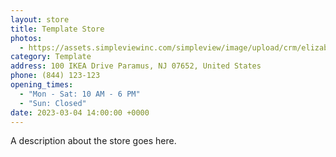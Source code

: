 ```yaml
---
layout: store
title: Template Store
photos:
  - https://assets.simpleviewinc.com/simpleview/image/upload/crm/elizabethnj/154facade_F4B1ED3E-117C-4672-A1E70E806F912A7A_4a0a5362-2530-4465-9c22805e7c5695df.jpg
category: Template
address: 100 IKEA Drive Paramus, NJ 07652, United States
phone: (844) 123-123
opening_times:
  - "Mon - Sat: 10 AM - 6 PM"
  - "Sun: Closed"
date: 2023-03-04 14:00:00 +0000
---
```


A description about the store goes here.
